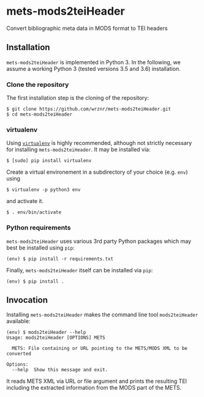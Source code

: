 # mets-mods2teiHeader
Convert bibliographic meta data in MODS format to TEI headers

## Installation
`mets-mods2teiHeader` is implemented in Python 3. In the following, we assume a working Python 3
(tested versions 3.5 and 3.6) installation.

### Clone the repository
The first installation step is the cloning of the repository:
```console
$ git clone https://github.com/wrznr/mets-mods2teiHeader.git
$ cd mets-mods2teiHeader
```

### virtualenv
Using [`virtualenv`](https://virtualenv.pypa.io/en/stable/) is highly recommended, although not strictly necessary for installing `mets-mods2teiHeader`. It may be installed via:
```console
$ [sudo] pip install virtualenv
```
Create a virtual environement in a subdirectory of your choice (e.g. `env`) using
```console
$ virtualenv -p python3 env
```
and activate it.
```console
$ . env/bin/activate
```

### Python requirements
`mets-mods2teiHeader` uses various 3rd party Python packages which may best be installed using `pip`:
```console
(env) $ pip install -r requirements.txt
```
Finally, `mets-mods2teiHeader` itself can be installed via `pip`:
```console
(env) $ pip install .
```

## Invocation
Installing `mets-mods2teiHeader` makes the command line tool `mods2teiHeader` available:
```console
(env) $ mods2teiHeader --help
Usage: mods2teiHeader [OPTIONS] METS

  METS: File containing or URL pointing to the METS/MODS XML to be converted

Options:
  --help  Show this message and exit.
```
It reads METS XML via URL or file argument and prints the resulting TEI including the extracted information from the MODS part of the METS.
